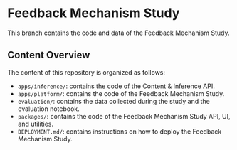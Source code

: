 # Feedback Mechanism Study

This branch contains the code and data of the Feedback Mechanism Study.

## Content Overview

The content of this repository is organized as follows:

- `apps/inference/`: contains the code of the Content & Inference API.
- `apps/platform/`: contains the code of the Feedback Mechanism Study.
- `evaluation/`: contains the data collected during the study and the evaluation notebook.
- `packages/`: contains the code of the Feedback Mechanism Study API, UI, and utilities.
- `DEPLOYMENT.md/`: contains instructions on how to deploy the Feedback Mechanism Study.
